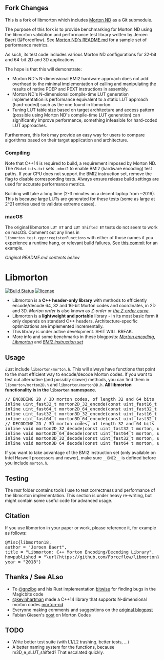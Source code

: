 ## Fork Changes
This is a fork of libmorton which includes [Morton ND](https://github.com/kevinhartman/morton-nd) as a Git submodule.

The purpose of this fork is to provide benchmarking for Morton ND using the libmorton validation and performance test library written by Jeroen Baert (@Forceflow). See [Morton ND's README.md](https://github.com/kevinhartman/morton-nd/blob/master/README.md#performance) for a sample set of performance metrics.

As such, its test code includes various Morton ND configurations for 32-bit and 64-bit 2D and 3D applications.

The hope is that this will demonstrate:
  - Morton ND's N-dimensional BMI2 hardware approach does not add overhead to the minimal implementation of calling and manipulating the results of native PDEP and PEXT instructions in assembly.
  - Morton ND's N-dimensional compile-time LUT generation implementation is performance equivalent to a static LUT approach (hard-coded) such as the one found in libmorton.
  - Tuning LUT table size based on target architecture and access pattern (possible using Morton ND's compile-time LUT generation) can significantly improve performance, something infeasible for hard-coded LUT approaches.

Furthermore, this fork may provide an easy way for users to compare algorithms based on their target application and architecture. 

### Compiling
Note that C++14 is required to build, a requirement imposed by Morton ND. The `CMakeLists.txt` sets `-mbmi2` to enable BMI2 (hardware encoding) test paths. If your CPU does not support the BMI2 instruction set, remove the flag to disable corresponding tests. Always ensure release build settings are used for accurate performance metrics.

Building will take a long time (2-3 minutes on a decent laptop from ~2016). This is because large LUTs are generated for these tests (some as large at 2^21 entries used to validate extreme cases).

### macOS
The original libmorton `LUT ET` and `LUT Shifted ET` tests do not seem to work on macOS. Comment out any lines in `libmorton_test.cpp::registerFunctions` with either of those names if you experience a runtime hang, or relevant build failures. See [this commit](https://github.com/kevinhartman/libmorton/commit/740595b7011dbad9f0bae5722293aca84eacc76c) for an example.

*Original README.md contents below*

# Libmorton
[![Build Status](https://travis-ci.org/Forceflow/libmorton.svg?branch=master)](https://travis-ci.org/Forceflow/libmorton) [![license](https://img.shields.io/github/license/mashape/apistatus.svg)](https://opensource.org/licenses/MIT)

 * Libmorton is a **C++ header-only library** with methods to efficiently encode/decode 64, 32 and 16-bit Morton codes and coordinates, in 2D and 3D. *Morton order* is also known as *Z-order* or *[the Z-order curve](https://en.wikipedia.org/wiki/Z-order_curve)*.
 * Libmorton is a **lightweight and portable** library - in its most basic form it only depends on standard C++ headers. Architecture-specific optimizations are implemented incrementally.
 * This library is under active development. SHIT WILL BREAK.
 * More info and some benchmarks in these blogposts: [*Morton encoding*](http://www.forceflow.be/2013/10/07/morton-encodingdecoding-through-bit-interleaving-implementations/), [*Libmorton*](http://www.forceflow.be/2016/01/18/libmorton-a-library-for-morton-order-encoding-decoding/) and [*BMI2 instruction set*](http://www.forceflow.be/2016/11/25/using-the-bmi2-instruction-set-to-encode-decode-morton-codes/)

## Usage
Just include `libmorton/morton.h`. This will always have functions that point to the most efficient way to encode/decode Morton codes. If you want to test out alternative (and possibly slower) methods, you can find them in `libmorton/morton2D.h` and `libmorton/morton3D.h`. **All libmorton functionality is in the `libmorton` namespace.**

<pre>
// ENCODING 2D / 3D morton codes, of length 32 and 64 bits
inline uint_fast32_t morton2D_32_encode(const uint_fast16_t x, const uint_fast16_t y);
inline uint_fast64_t morton2D_64_encode(const uint_fast32_t x, const uint_fast32_t y);
inline uint_fast32_t morton3D_32_encode(const uint_fast16_t x, const uint_fast16_t y, const uint_fast16_t z);
inline uint_fast64_t morton3D_64_encode(const uint_fast32_t x, const uint_fast32_t y, const uint_fast32_t z);
// DECODING 2D / 3D morton codes, of length 32 and 64 bits
inline void morton2D_32_decode(const uint_fast32_t morton, uint_fast16_t& x, uint_fast16_t& y);
inline void morton2D_64_decode(const uint_fast64_t morton, uint_fast32_t& x, uint_fast32_t& y);
inline void morton3D_32_decode(const uint_fast32_t morton, uint_fast16_t& x, uint_fast16_t& y, uint_fast16_t& z);
inline void morton3D_64_decode(const uint_fast64_t morton, uint_fast32_t& x, uint_fast32_t& y, uint_fast32_t& z);
</pre>

If you want to take advantage of the BMI2 instruction set (only available on Intel Haswell processors and newer), make sure `__BMI2__` is defined before you include `morton.h`.

## Testing
The *test* folder contains tools I use to test correctness and performance of the libmorton implementation. This section is under heavy re-writing, but might contain some useful code for advanced usage.

## Citation
If you use libmorton in your paper or work, please reference it, for example as follows:
<pre>
@Misc{libmorton18,
author = "Jeroen Baert",
title = "Libmorton: C++ Morton Encoding/Decoding Library",
howpublished = "\url{https://github.com/Forceflow/libmorton}",
year = "2018"}
</pre>

## Thanks / See ALso
 * To [@gnzlbg](https://github.com/gnzlbg) and his Rust implementation [bitwise](https://github.com/gnzlbg) for finding bugs in the Magicbits code 
 * [@kevinhartman](https://github.com/kevinhartman) made a C++14 library that supports N-dimensional morton codes [morton-nd](https://github.com/kevinhartman/morton-nd)
 * Everyone making comments and suggestions on the [original blogpost](http://www.forceflow.be/2013/10/07/morton-encodingdecoding-through-bit-interleaving-implementations/)
 * Fabian Giesen's [post](https://fgiesen.wordpress.com/2009/12/13/decoding-morton-codes/) on Morton Codes

## TODO
 * Write better test suite (with L1/L2 trashing, better tests, ...)
 * A better naming system for the functions, because m3D_e_sLUT_shifted? That escalated quickly.

